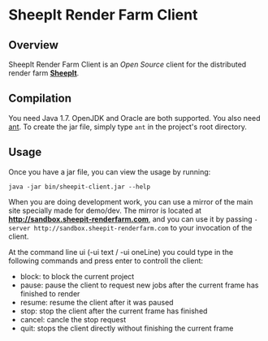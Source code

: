 # SheepIt Render Farm Client

## Overview

SheepIt Render Farm Client is an *Open Source* client for the distributed render farm [**SheepIt**](https://www.sheepit-renderfarm.com).

## Compilation

You need Java 1.7. OpenJDK and Oracle are both supported.
You also need [ant](http://ant.apache.org/).
To create the jar file, simply type `ant` in the project's root directory.

## Usage

Once you have a jar file, you can view the usage by running:

    java -jar bin/sheepit-client.jar --help

When you are doing development work, you can use a mirror of the main site specially made for demo/dev. The mirror is located at **http://sandbox.sheepit-renderfarm.com**, and you can use it by passing `-server http://sandbox.sheepit-renderfarm.com` to your invocation of the client.

At the command line ui (-ui text / -ui oneLine) you could type in the following commands and press enter to controll the client:

* block: to block the current project
* pause: pause the client to request new jobs after the current frame has finished to render
* resume: resume the client after it was paused
* stop: stop the client after the current frame has finished
* cancel: cancle the stop request
* quit: stops the client directly without finishing the current frame

